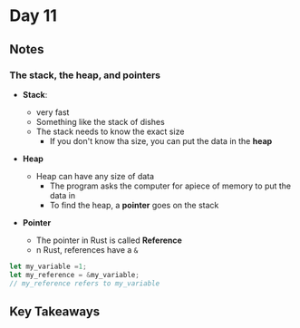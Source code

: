 # Day 11

## Notes

### The stack, the heap, and pointers

- **Stack**:
  - very fast
  - Something like the stack of dishes
  - The stack needs to know the exact size
    - If you don't know tha size, you can put the data in the **heap**

- **Heap**
  - Heap can have any size of data
    - The program asks the computer for apiece of memory to put the data in
    - To find the heap, a **pointer** goes  on the stack

- **Pointer**
  - The pointer in Rust is called **Reference**
  - n Rust, references have a `&`

```rust
let my_variable =1;
let my_reference = &my_variable;
// my_reference refers to my_variable
```

## Key Takeaways

